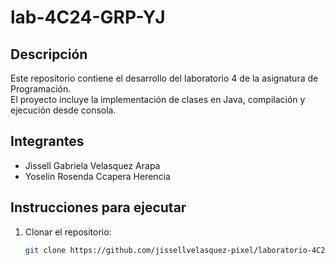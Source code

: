 # lab-4C24-GRP-YJ

## Descripción
Este repositorio contiene el desarrollo del laboratorio 4 de la asignatura de Programación.  
El proyecto incluye la implementación de clases en Java, compilación y ejecución desde consola.  

## Integrantes
- Jissell Gabriela Velasquez Arapa
- Yoselin Rosenda Ccapera Herencia

## Instrucciones para ejecutar
1. Clonar el repositorio:
   ```bash
   git clone https://github.com/jissellvelasquez-pixel/laboratorio-4C24-GRP-YJ.git
